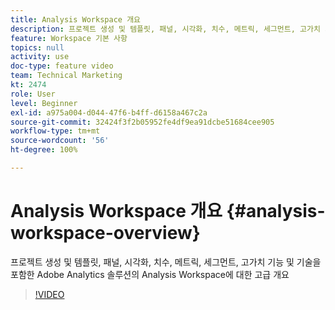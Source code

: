 ```yaml
---
title: Analysis Workspace 개요
description: 프로젝트 생성 및 템플릿, 패널, 시각화, 치수, 메트릭, 세그먼트, 고가치 기능 및 기술을 포함한 Adobe Analytics 솔루션의 Analysis Workspace에 대한 고급 개요
feature: Workspace 기본 사항
topics: null
activity: use
doc-type: feature video
team: Technical Marketing
kt: 2474
role: User
level: Beginner
exl-id: a975a004-d044-47f6-b4ff-d6158a467c2a
source-git-commit: 32424f3f2b05952fe4df9ea91dcbe51684cee905
workflow-type: tm+mt
source-wordcount: '56'
ht-degree: 100%

---
```


# Analysis Workspace 개요 {#analysis-workspace-overview}

프로젝트 생성 및 템플릿, 패널, 시각화, 치수, 메트릭, 세그먼트, 고가치 기능 및 기술을 포함한 Adobe Analytics 솔루션의 Analysis Workspace에 대한 고급 개요

>[!VIDEO](https://video.tv.adobe.com/v/26266/?quality=12)
